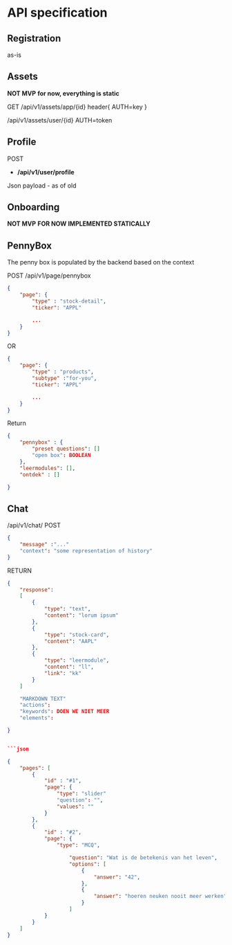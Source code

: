 # API specification


## Registration
as-is


## Assets
**NOT MVP**
**for now, everything is static**

GET
/api/v1/assets/app/{id}
header{ AUTH=key }

/api/v1/assets/user/{id}
AUTH=token

## Profile
POST

* **/api/v1/user/profile**

Json payload - as of old


## Onboarding
**NOT MVP**
**FOR NOW IMPLEMENTED STATICALLY**


## PennyBox
The penny box is populated by the backend based on the context

POST
/api/v1/page/pennybox
```json
{
    "page": {
        "type" : "stock-detail",
        "ticker": "APPL"

        ...
    }
}
```

OR

```json
{
    "page": {
        "type" : "products",
        "subtype" :"for-you",
        "ticker": "APPL"

        ...
    }
}
```

Return
```json
{
    "pennybox" : {
        "preset questions": []
        "open box": BOOLEAN
    },
    "leermodules": [],
    "ontdek" : []

}
```


## Chat


/api/v1/chat/
POST
```json
{
    "message" :"..."
    "context": "some representation of history"
}
```

RETURN
```json
{
    "response": 
    [
        {
            "type": "text",
            "content": "lorum ipsum"
        },
        {
            "type": "stock-card",
            "content": "AAPL"
        },
        {
            "type": "leermodule",
            "content": "ll",
            "link": "kk"
        }
    ]

    "MARKDOWN TEXT"
    "actions": 
    "keywords": DOEN WE NIET MEER
    "elements": 

}


```json

{
    "pages": [
        {
            "id" : "#1",
            "page": {
                "type": "slider"
                "question": "",
                "values": ""
            }
        },
        {
            "id" : "#2",
            "page": {
                "type": "MCQ",

                    "question": "Wat is de betekenis van het leven",
                    "options": [ 
                        {
                            "answer": "42",
                        },
                        { 
                            "answer": "hoeren neuken nooit meer werken"
                        }
                    ]
            }
        }
    ]
}
```
